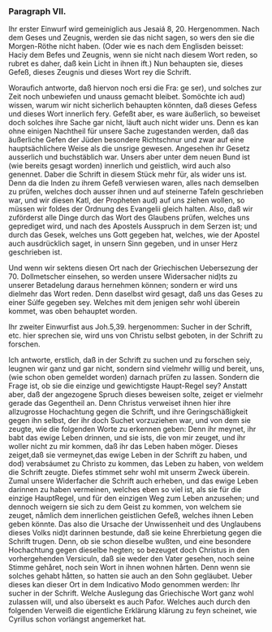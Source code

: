 <!-- Seite 134 -->

### Paragraph VII. ### 

Ihr erster Einwurf wird gemeiniglich aus Jesaiá 8, 20. Hergenommen. Nach dem Geses und Zeugnis, werden sie das nicht sagen, so wers den sie die Morgen-Röthe nicht haben. (Oder wie es nach dem Englisden beisset: Haciy dem Befes und Zeugnis, wenn sie nicht nach diesem Wort reden, so rubret es daher, daß kein Licht in ihnen ift.) Nun behaupten sie, dieses Gefeß, dieses Zeugnis und dieses Wort rey die Schrift.

Woraufich antworte, daß hiervon noch ersi die Fra: ge ser), und solches zur Zeit noch unbewiefen und unauss gemacht bleibet. Somöchte ich aud) wissen, warum wir nicht sicherlich behaupten könnten, daß dieses Gefess und dieses Wort innerlich fery. Gefeßt aber, es ware äußerlich, so beweiset doch solches ihre Sache gar nicht,<!-- Seite 135 -->
läuft auch nicht wider uns. Denn es kan ohne einigen
Nachtheil für unsere Sache zugestanden werden, daß 
das äußerliche Gefen der Jüden besondere Richtschnur 
und zwar auf eine hauptsächlichere Weise als die unsrige
gewesen. Angesehen ihr Gesetz ausserlich und buchstäblich
war. Unsers aber unter dem neuen Bund ist 
(wie bereits gesagt worden) innerlich und geistlich, 
wird auch also genennet. Daber die Schrift in diesem 
Stück mehr für, als wider uns ist. Denn da die Inden
zu ihrem Gefeß verwiesen waren, alles nach demselben
zu prüfen, welches doch ausser ihnen und auf steinerne
Tafeln geschrieben war, und wir diesen Katl, der 
Propheten aud) auf uns ziehen wollen, so müssen wir 
foldes der Ordnung des Evangelii gleich halten. Also, 
daß wir zuförderst alle Dinge durch das Wort des 
Glaubens prüfen, welches uns geprediget wird, und 
nach des Apostels Ausspruch in dem Serzen ist; und 
durch das Gesek, welches uns Gott gegeben hat, welches,
wie der Apostel auch ausdrücklich saget, in unsern
Sinn gegeben, und in unser Herz geschrieben ist. 

Und wenn wir sektens diesen Ort nach der Griechischen
Uebersezung der 70. Dollmetscher einsehen, so 
werden unsere Widersacher nid)ts zu unserer Betadelung
daraus hernehmen können; sondern er wird uns 
dielmehr das Wort reden. Denn daselbst wird gesagt, 
daß uns das Geses zu einer Súlfe gegeben sey. 
Welches mit dem jenigen sehr wohl überein kommet, 
was oben behauptet worden. 

Ihr zweiter Einwurfist aus Joh.5,39. hergenommen:
Sucher in der Schrift, etc. hier sprechen sie,
wird uns von Christu selbst geboten, in der Schrift
zu forschen.

Ich antworte, erstlich, daß in der Schrift zu suchen
und zu forschen seiy, leugnen wir ganz und gar nicht, sondern
sind vielmehr willig und bereit, uns, (wie schon
oben gemeldet worden) darnach prüfen zu lassen. Sondern<!-- Seite 136 -->
die Frage ist, ob sie die einzige und gewichtigste
Haupt-Regel sey? Anstatt aber, daß der angezogene
Spruch dieses beweisen solte, zeiget er vielmehr gerade
das Gegentheil an. Denn Christus verweiset ihnen
hier ihre allzugrosse Hochachtung gegen die Schrift,
und ihre Geringschäßigkeit gegen ihn selbst, der ihr doch
Suchet vorzuziehen war, und von dem sie zeugte, wie die folgenden
Worte zu erkennen geben: Denn ihr meynet,
ihr babt das ewige Leben drinnen, und sie ists, die
von mir zeuget, und ihr woller nicht zu mir kommen,
daß ihr das Leben haben möger. Dieses
zeiget,daß sie vermeynet,das ewige Leben in der Schrift
zu haben, und dod) verabsáumet zu Christo zu kommen,
das Leben zu haben, von weldem die Schrift zeugte.
Diefes stimmet sehr wohl mit unserm Zweck überein.
Zumal unsere Widerfacher die Schrift auch erheben,
und das ewige Leben darinnen zu haben vermeinen,
welches eben so viel ist, als sie für die einzige HauptRegel,
und für den einzigen Weg zum Leben anzusehen;
und dennoch weigern sie sich zu dem Geist zu kommen,
von welchem sie zeuget, nåmlich dem innerlichen geistlichen
Gefeß, welches ihnen Leben geben könnte. Das
also die Ursache der Unwissenheit und des Unglaubens
dieses Volks nid)t darinnen bestunde, daß sie keine Ehrerbietung
gegen die Schrift trugen. Denn, ob sie
schon dieselbe wußten, und eine besondere Hochachtung
gegen dieselbe hegten; so bezeuget doch Christus in den
vorhergehenden Versiculn, daß sie weder den Vater
gesehen, noch seine Stimme gehåret, noch sein
Wort in ihnen wohnen hårten. Denn wenn sie solches
gehabt håtten, so hatten sie auch an den Sohn gegläubet.
Ueber dieses kan dieser Ort in dem Indicativo
Modo genommen werden: Ihr sucher in der Schrift.
Welche Auslegung das Griechische Wort ganz wohl
zulassen will, und also übersekt es auch Pafor. Welches
auch durch den folgenden Verweiß die eigentliche Erklärung<!-- Seite 137 -->
klärung zu feyn scheinet, wie Cyrillus schon vorlängst 
angemerket hat. 
